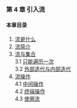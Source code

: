 ### 第 4 章 引入流 ###
#### 本章目录 ####
1.	[流是什么](Course1.java)   
2.	[流简介](Course2.java)   
3.	[流与集合](Course3.java)   
3.1	[只能遍历一次](Course31.java)   
3.2	[外部迭代与内部迭代](Course32.java)   
4.	[流操作](Course4.java)   
4.1	[中间操作](Course41.java)   
4.2	[终端操作](Course42.java)   
4.3	[使用流](Course43.java)   
